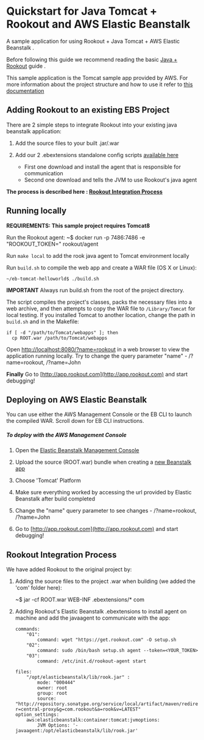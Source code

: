 # Quickstart for Java Tomcat + Rookout and AWS Elastic Beanstalk

A sample application for using Rookout + Java Tomcat + AWS Elastic Beanstalk .

Before following this guide we recommend reading the basic [Java + Rookout] guide .

This sample application is the Tomcat sample app provided by AWS.
For more information about the project structure and how to use it refer to [this documentation](https://github.com/Rookout/deployment-examples/tree/master/aws-beanstalk/java-tomcat-elasticbeanstalk/eb-tomcat-helloworld/README.md)

## Adding Rookout to an existing EBS Project

There are 2 simple steps to integrate Rookout into your existing java beanstalk application:

1. Add the source files to your built .jar/.war

2. Add our 2 .ebextensions standalone config scripts [available here](https://github.com/Rookout/deployment-examples/tree/master/aws-beanstalk/java-tomcat-elasticbeanstalk/.ebextensions)
    * First one download and install the agent that is responsible for communication
    * Second one download and tells the JVM to use Rookout's java agent

__The process is described here : [Rookout Integration Process](#rookout-integration-process)__


## Running locally
__REQUIREMENTS: This sample project requires Tomcat8__

Run the Rookout agent:
    ~$ docker run -p 7486:7486 -e "ROOKOUT_TOKEN=<Your-Token>" rookout/agent

Run ``make local`` to add the rook java agent to Tomcat environment locally

Run ``build.sh`` to compile the web app and create a WAR file (OS X or Linux):

	~/eb-tomcat-helloworld$ ./build.sh

**IMPORTANT**
Always run build.sh from the root of the project directory.

The script compiles the project's classes, packs the necessary files into a web archive, and then attempts to copy the WAR file to ``/Library/Tomcat`` for local testing. If you installed Tomcat to another location, change the path in ``build.sh`` and in the Makefile:

	if [ -d "/path/to/Tomcat/webapps" ]; then
	  cp ROOT.war /path/to/Tomcat/webapps

Open [http://localhost:8080/?name=rookout](http://localhost:8080/?name=rookout) in a web browser to view the application running locally.
Try to change the query parameter "name" - /?name=rookout, /?name=John

**Finally** Go to [http://app.rookout.com](http://app.rookout.com) and start debugging! 


## Deploying on AWS Elastic Beanstalk

You can use either the AWS Management Console or the EB CLI to launch the compiled WAR. Scroll down for EB CLI instructions.

##### To deploy with the AWS Management Console
1. Open the [Elastic Beanstalk Management Console](https://console.aws.amazon.com/elasticbeanstalk/home)

2. Upload the source (ROOT.war) bundle when creating a [new Beanstalk app](https://console.aws.amazon.com/elasticbeanstalk/home#/gettingStarted)

3. Choose 'Tomcat' Platform

4. Make sure everything worked by accessing the url provided by Elastic Beanstalk after build completed

5. Change the "name" query parameter to see changes - /?name=rookout, /?name=John

6. Go to [http://app.rookout.com](http://app.rookout.com) and start debugging! 


## Rookout Integration Process
We have added Rookout to the original project by:
1. Adding the source files to the project .war when building (we added the 'com' folder here):
    
    ~$ jar -cf ROOT.war WEB-INF .ebextensions/* com

2. Adding Rookout's Elastic Beanstalk .ebextensions to install agent on machine and add the javaagent to communicate with the app:
    ```
    commands: 
        "01": 
            command: wget "https://get.rookout.com" -O setup.sh
        "02": 
            command: sudo /bin/bash setup.sh agent --token=<YOUR_TOKEN>
        "03": 
            command: /etc/init.d/rookout-agent start
    ```
    ```
    files:
        "/opt/elasticbeanstalk/lib/rook.jar" :
            mode: "000444"
            owner: root
            group: root
            source: "http://repository.sonatype.org/service/local/artifact/maven/redirect?r=central-proxy&g=com.rookout&a=rook&v=LATEST"
    option_settings:
        aws:elasticbeanstalk:container:tomcat:jvmoptions:
            JVM Options: '-javaagent:/opt/elasticbeanstalk/lib/rook.jar'
    ```

[Java + Rookout]: https://docs.rookout.com/docs/installation-java.html
[maven central]: https://mvnrepository.com/artifact/com.rookout/rook
